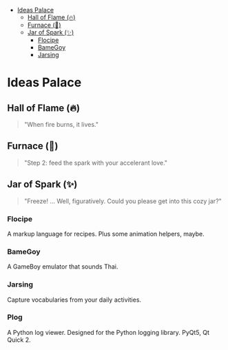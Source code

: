 <!-- START doctoc generated TOC please keep comment here to allow auto update -->
<!-- DON'T EDIT THIS SECTION, INSTEAD RE-RUN doctoc TO UPDATE -->


- [Ideas Palace](#ideas-palace)
  - [Hall of Flame (🔥)](#hall-of-flame-)
  - [Furnace (🏩)](#furnace-)
  - [Jar of Spark (✨)](#jar-of-spark-)
    - [Flocipe](#flocipe)
    - [BameGoy](#bamegoy)
    - [Jarsing](#jarsing)

<!-- END doctoc generated TOC please keep comment here to allow auto update -->

# Ideas Palace

## Hall of Flame (🔥)
> "When fire burns, it lives."

## Furnace (🏩)
> "Step 2: feed the spark with your accelerant love."

## Jar of Spark (✨)
> "Freeze! ... Well, figuratively. Could you please get into this cozy jar?"

### Flocipe
A markup language for recipes. Plus some animation helpers, maybe.

### BameGoy
A GameBoy emulator that sounds Thai.

### Jarsing
Capture vocabularies from your daily activities.

### Plog
A Python log viewer. Designed for the Python logging library. PyQt5, Qt Quick 2.